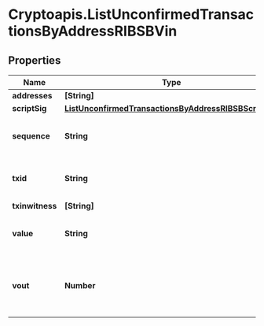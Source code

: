 # Cryptoapis.ListUnconfirmedTransactionsByAddressRIBSBVin

## Properties

Name | Type | Description | Notes
------------ | ------------- | ------------- | -------------
**addresses** | **[String]** |  | 
**scriptSig** | [**ListUnconfirmedTransactionsByAddressRIBSBScriptSig**](ListUnconfirmedTransactionsByAddressRIBSBScriptSig.md) |  | 
**sequence** | **String** | Represents the script sequence number. | 
**txid** | **String** | Represents the reference transaction identifier. | [optional] 
**txinwitness** | **[String]** |  | [optional] 
**value** | **String** | Represents the sent/received amount. | [optional] 
**vout** | **Number** | Defines the vout of the transaction output, i.e. which output to spend. | [optional] 


